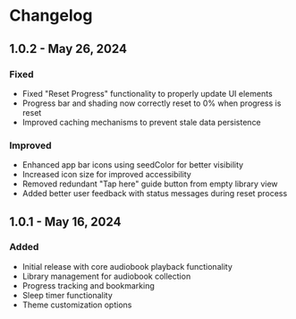 # Changelog

## 1.0.2 - May 26, 2024

### Fixed
- Fixed "Reset Progress" functionality to properly update UI elements
- Progress bar and shading now correctly reset to 0% when progress is reset
- Improved caching mechanisms to prevent stale data persistence

### Improved
- Enhanced app bar icons using seedColor for better visibility
- Increased icon size for improved accessibility
- Removed redundant "Tap here" guide button from empty library view
- Added better user feedback with status messages during reset process

## 1.0.1 - May 16, 2024

### Added
- Initial release with core audiobook playback functionality
- Library management for audiobook collection
- Progress tracking and bookmarking
- Sleep timer functionality
- Theme customization options 